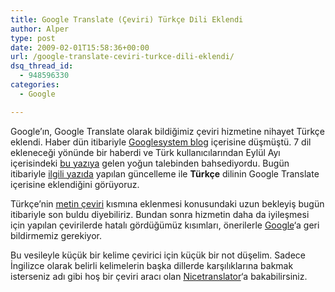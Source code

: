 ```yaml
---
title: Google Translate (Çeviri) Türkçe Dili Eklendi
author: Alper
type: post
date: 2009-02-01T15:58:36+00:00
url: /google-translate-ceviri-turkce-dili-eklendi/
dsq_thread_id:
  - 948596330
categories:
  - Google

---
```

Google&#8217;ın, Google Translate olarak bildiğimiz çeviri hizmetine nihayet Türkçe eklendi. Haber dün itibariyle [Googlesystem blog][1] içerisine düşmüştü. 7 dil ekleneceği yönünde bir haberdi ve Türk kullanıcılarından Eylül Ayı içerisindeki [bu yazıya][2] gelen yoğun talebinden bahsediyordu. Bugün itibariyle [ilgili yazıda][3] yapılan güncelleme ile **Türkçe** dilinin Google Translate içerisine eklendiğini görüyoruz. <!--more-->

Türkçe&#8217;nin [metin çeviri][4] kısmına eklenmesi konusundaki uzun bekleyiş bugün itibariyle son buldu diyebiliriz. Bundan sonra hizmetin daha da iyileşmesi için yapılan çevirilerde hatalı gördüğümüz kısımları, önerilerle [Google][5]&#8216;a geri bildirmemiz gerekiyor. 

Bu vesileyle küçük bir kelime çevirici için küçük bir not düşelim. Sadece İngilizce olarak belirli kelimelerin başka dillerde karşılıklarına bakmak isterseniz adı gibi hoş bir çeviri aracı olan [Nicetranslator][6]&#8216;a bakabilirsiniz.

 [1]: https://googlesystem.blogspot.com/
 [2]: https://googlesystem.blogspot.com/2008/09/more-languages-in-google-translate.html
 [3]: https://googlesystem.blogspot.com/2009/01/new-languages-in-google-translate.html
 [4]: https://www.murekkep.org/17-dilde-metin-ceviri-291
 [5]: https://www.google.com.tr
 [6]: https://www.nicetranslator.com